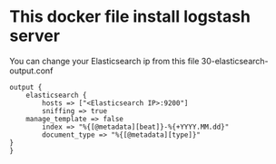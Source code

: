 # This docker file install logstash server 
	 
You can change your Elasticsearch ip from this file 30-elasticsearch-output.conf 


	output {
  		elasticsearch {
    		hosts => ["<Elasticsearch IP>:9200"]
    		sniffing => true
   		manage_template => false
    		index => "%{[@metadata][beat]}-%{+YYYY.MM.dd}"
    		document_type => "%{[@metadata][type]}"
  	}
	}

